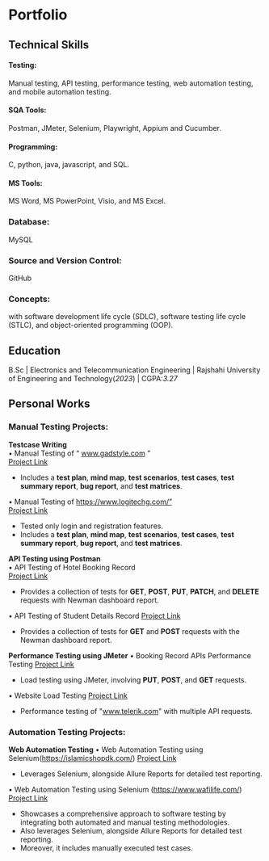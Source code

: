 # Portfolio

## Technical Skills
#### Testing: 
Manual testing, API testing, performance testing, web automation testing, and mobile automation testing.
#### SQA Tools: 
Postman, JMeter, Selenium, Playwright, Appium and Cucumber.
#### Programming:
C, python, java, javascript, and SQL.
#### MS Tools:
MS Word, MS PowerPoint, Visio, and MS Excel.
### Database:
MySQL
### Source and Version Control:
GitHub
### Concepts:
with software development life cycle (SDLC), software testing life cycle (STLC), and object-oriented programming (OOP).

## Education
B.Sc | Electronics and Telecommunication Engineering  | Rajshahi University of Engineering and Technology(_2023_) | CGPA:_3.27_
  
## Personal Works

### **Manual Testing Projects:**
**Testcase Writing**  
•	Manual Testing of “ www.gadstyle.com ”  
[Project Link](https://github.com/farihahoque/Manual-Testing_gadstyle.com.git)

- Includes a **test plan**, **mind map**, **test scenarios**, **test cases**, **test summary report**, **bug report**, and **test matrices**.

•	Manual Testing of https://www.logitechg.com/”                                                
[Project Link](https://github.com/farihahoque/Manual-testing-on-Logitechg.com.git)

- Tested only login and registration features.
- Includes a **test plan**, **mind map**, **test scenarios**, **test cases**, **test summary report**, **bug report**, and **test matrices**.

**API Testing using Postman**  
•	API Testing of Hotel Booking Record                                            
[Project Link](https://github.com/farihahoque/Hotel-Booking-API-Testing.git)

- Provides a collection of tests for **GET**, **POST**, **PUT**, **PATCH**, and **DELETE** requests with Newman dashboard report.

•	API Testing of Student Details Record                                                        [Project Link](https://github.com/farihahoque/Student-Details-API-Testing.git)

- Provides a collection of tests for **GET** and **POST** requests with the Newman dashboard report.

**Performance Testing using JMeter**
•	Booking Record APIs Performance Testing                                                      [Project Link](https://github.com/farihahoque/BookingAPIs-Automated-Performance-Testing.git)

- Load testing using JMeter, involving **PUT**, **POST**, and **GET** requests. 

• Website Load Testing                                                                          [Project Link](https://github.com/farihahoque/Performance_testing_on_website.git)

- Performance testing of "www.telerik.com" with multiple API requests.

### **Automation Testing Projects:**
**Web Automation Testing**
•	Web Automation Testing using Selenium(https://islamicshopdk.com/)                            [Project Link](https://github.com/farihahoque/islamicshopdk.com_Automation_Testing_Using_Selenium.git)

- Leverages Selenium,  alongside Allure Reports for detailed test reporting.

•	Web Automation Testing using Selenium (https://www.wafilife.com/)                            [Project Link](https://github.com/farihahoque/Manual_And_Automation_Testing_www.wafilife.com_Project02.git)

- Showcases a comprehensive approach to software testing by integrating both automated and manual testing methodologies.
- Also leverages Selenium,  alongside Allure Reports for detailed test reporting.
- Moreover, it includes manually executed test cases.
